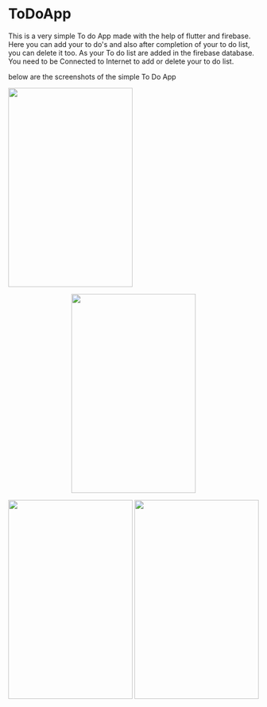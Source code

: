# ToDoApp

This is a very simple To do App made with the help of flutter and firebase.
Here you can add your to do's and also after completion of your to do list, you can delete it too.
As your To do list are added in the firebase database. You need to be Connected to Internet to add or delete your to do list.

below are the screenshots of the simple To Do App





<img src="https://user-images.githubusercontent.com/52662002/146936185-3feaadca-189d-41de-a4fc-80e50a5df741.jpg" width="250" height="400" />

<p align="center">
  <img width="250" height="400" src="https://user-images.githubusercontent.com/52662002/146936224-d085196f-1bbb-4f4e-8a6b-35d6cb3d5138.jpg">
</p>

<img src="https://user-images.githubusercontent.com/52662002/146936224-d085196f-1bbb-4f4e-8a6b-35d6cb3d5138.jpg" width="250" height="400" />

<img src="https://user-images.githubusercontent.com/52662002/146936242-60759940-4aef-463d-a1fe-37e462c52c1f.jpg" width="250" height="400" />






